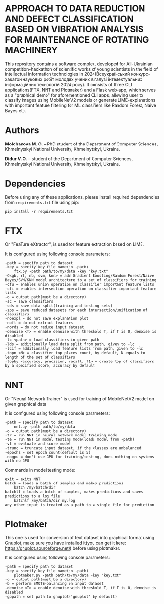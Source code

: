 # APPROACH TO DATA REDUCTION AND DEFECT CLASSIFICATION BASED ON VIBRATION ANALYSIS FOR MAINTENANCE OF ROTATING MACHINERY
This repository contains a software complex, developed for All-Ukrainian competition-hackathon of scientific works of young scientists in the field of intellectual information technologies in 2024(Всеукраїнський конкурс-хакатон наукових робіт молодих учених в галузі інтелектуальних інформаційних технологій 2024 року).
It consists of three CLI applications(FTX, NNT and Plotmaker)
and a Flask web-app, which serves as a "graphical demo" for aforementioned CLI apps, allowing user to classify images using MobileNetV2 models or generate LIME-explanations with important feature filtering for ML classifiers like Random Forest, Naive Bayes etc.

# Authors
**Molchanova M. O.** – PhD student of the Department of Computer Sciences, Khmelnytskyi National University, Khmelnytskyi, Ukraine.

**Didur V. O.** – student of the Department of Computer Sciences, Khmelnytskyi National University, Khmelnytskyi, Ukraine.

# Dependencies
Before using any of these applications, please install required dependencies from `requirements.txt` file using pip: 

`pip install -r requirements.txt`

# FTX
Or "FeaTure eXtractor", is used for feature extraction based on LIME.

It is configured using following console parameters:

```
-path = specify path to dataset
-key = specify key file name(in -path)
	ftx.py -path path/to/my/data -key "key.txt"
-C<gb, rf, nb, svm, knn> = add Gradient Boosting/Random Forest/Naive Bayes/SVM/KNN model architecture to a set of classifiers for training
-cfu = enables union operation on classifier important feature lists
-cfi = enables intersection operation on classifier important feature lists
-o = output path(must be a directory)
-sc = save classifiers
-sds = save data split(training and testing sets)
-sps = save reduced datasets for each intersection/unification of classifiers
-noexpl = do not save explanation plot
-noft = do not extract features
-nords = do not reduce input dataset
-denoise <T> = enable denoise with threshold T, if T is 0, denoise is disabled
-lc <path> = load classifiers in given path
-lds = additionally load data split from path, given to -lc
-lcif = additionally load feature lists from path, given to -lc
-topn <N> = classifier top places count, by default, N equals to length of the set of classifiers
-topby <accuracy, precision, recall, f1> = create top of classifiers by a specified score, accuracy by default
```
# NNT
Or "Neural Network Trainer" is used for training of MobileNetV2 model on given graphical data.

It is configured using following console parameters:

```
-path = specify path to dataset
	nnt.py -path path/to/my/data
-o = output path(must be a directory)
-tr = run NNT in neural network model training mode
-te = run NNT in model testing mode(loads model from -path)
-vl = evaluate and score model
-trunc = truncate input dataset, if the classes are unbalanced
-epochs = set epoch count(default is 5)
-nogpu = don't use GPU for training/testing, does nothing on systems with no GPU
```
Commands in model testing mode:
```
exit = exits NNT
batch = loads a batch of samples and makes predictions
	batch /my/batch/dir
batchlf = loads a batch of samples, makes predictions and saves predictions to a log file
	batchlf /my/batch/dir my.log
any other input is treated as a path to a single file for prediction
```

# Plotmaker
This one is used for conversion of text dataset into graphical format using Gnuplot, make sure you have installed it(you can get it here: https://gnuplot.sourceforge.net/) before using plotmaker.

It is configured using following console parameters:

```
-path = specify path to dataset
-key = specify key file name(in -path)
	plotmaker.py -path path/to/my/data -key "key.txt"
-o = output path(must be a directory)
-b = perform SMOTE-balancing on input dataset
-denoise <T> = enable denoise with threshold T, if T is 0, denoise is disabled
-gppath = set path to gnuplot('gnuplot' by default)
```
